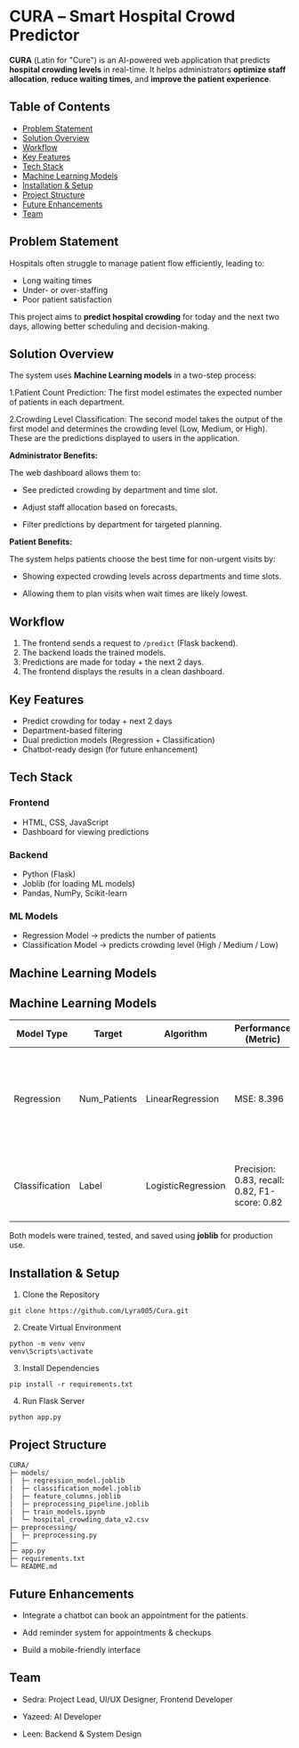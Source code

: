 # CURΑ – Smart Hospital Crowd Predictor

**CURΑ** (Latin for "Cure") is an AI-powered web application that predicts **hospital crowding levels** in real-time. It helps administrators **optimize staff allocation**, **reduce waiting times**, and **improve the patient experience**.

## Table of Contents
- [Problem Statement](#problem-statement)
- [Solution Overview](#solution-overview)
- [Workflow](#workflow)
- [Key Features](#key-features)
- [Tech Stack](#tech-stack)
- [Machine Learning Models](#machine-learning-models)
- [Installation & Setup](#installation--setup)
- [Project Structure](#project_structure)
- [Future Enhancements](#future-enhancements)
- [Team](#team)

## Problem Statement
Hospitals often struggle to manage patient flow efficiently, leading to:
- Long waiting times
- Under- or over-staffing
- Poor patient satisfaction

This project aims to **predict hospital crowding** for today and the next two days, allowing better scheduling and decision-making.

## Solution Overview
The system uses **Machine Learning models** in a two-step process:

1.Patient Count Prediction: The first model estimates the expected number of patients in each department.

2.Crowding Level Classification: The second model takes the output of the first model and determines the crowding level (Low, Medium, or High). These are the predictions displayed to users in the application.

**Administrator Benefits:**

The web dashboard allows them to:

- See predicted crowding by department and time slot.

- Adjust staff allocation based on forecasts.

- Filter predictions by department for targeted planning.

**Patient Benefits:**

The system helps patients choose the best time for non-urgent visits by:

- Showing expected crowding levels across departments and time slots.

- Allowing them to plan visits when wait times are likely lowest.

## Workflow
1. The frontend sends a request to `/predict` (Flask backend).
2. The backend loads the trained models.
3. Predictions are made for today + the next 2 days.
4. The frontend displays the results in a clean dashboard.

## Key Features
-  Predict crowding for today + next 2 days  
-  Department-based filtering  
-  Dual prediction models (Regression + Classification)   
-  Chatbot-ready design (for future enhancement)  

## Tech Stack

### **Frontend**
- HTML, CSS, JavaScript 
- Dashboard for viewing predictions

### **Backend**
- Python (Flask)
- Joblib (for loading ML models)
- Pandas, NumPy, Scikit-learn

### **ML Models**
- Regression Model → predicts the number of patients  
- Classification Model → predicts crowding level (High / Medium / Low)

## Machine Learning Models

## Machine Learning Models

| Model Type    | Target        |Algorithm              | Performance (Metric)         | Output                         | Notes / Rationale |
|---------------|---------------|----------------------|------------------------------|--------------------------------|------------------|
| Regression    | Num_Patients  | LinearRegression | MSE: 8.396        | Predicted number of patients  | Chosen for handling linear relationships and capturing feature interactions effectively |
| Classification| Label         | LogisticRegression| Precision: 0.83, recall: 0.82, F1-score: 0.82| Crowding level (High, Medium, Low) | Works well for multi-class classification and is robust to overfitting |


Both models were trained, tested, and saved using **joblib** for production use.

## Installation & Setup

1. Clone the Repository
```
git clone https://github.com/Lyra005/Cura.git
```

2. Create Virtual Environment
```
python -m venv venv 
venv\Scripts\activate
```

3. Install Dependencies
 ```
 pip install -r requirements.txt
 ```

4. Run Flask Server
```
python app.py
```

## Project Structure

```
CURA/
├─ models/
|  ├─ regression_model.joblib
|  ├─ classification_model.joblib
|  ├─ feature_columns.joblib
|  ├─ preprocessing_pipeline.joblib
|  ├─ train_models.ipynb
|  └─ hospital_crowding_data_v2.csv
├─ preprocessing/
|  ├─ preprocessing.py
├─ 
├─ app.py
├─ requirements.txt
└─ README.md
```

## Future Enhancements

- Integrate a chatbot can book an appointment for the patients.

- Add reminder system for appointments & checkups

- Build a mobile-friendly interface

## Team

- Sedra: Project Lead, UI/UX Designer, Frontend Developer

- Yazeed: AI Developer

- Leen: Backend & System Design
